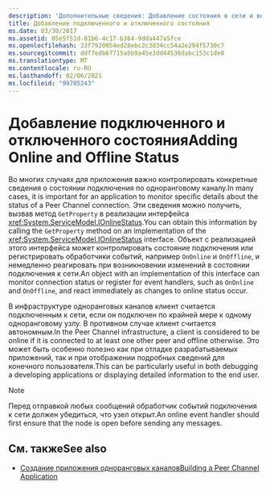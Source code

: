 ```yaml
---
description: 'Дополнительные сведения: Добавление состояния в сети и вне сети'
title: Добавление подключенного и отключенного состояния
ms.date: 03/30/2017
ms.assetid: 05e5f51d-81b6-4c17-b364-9dda447a5fce
ms.openlocfilehash: 33f7920954ed28ebc2c3d34cc54a2e294f5730c7
ms.sourcegitcommit: ddf7edb67715a5b9a45e3dd44536dabc153c1de0
ms.translationtype: MT
ms.contentlocale: ru-RU
ms.lasthandoff: 02/06/2021
ms.locfileid: "99705243"
---
```

# <a name="adding-online-and-offline-status"></a><span data-ttu-id="6efde-103">Добавление подключенного и отключенного состояния</span><span class="sxs-lookup"><span data-stu-id="6efde-103">Adding Online and Offline Status</span></span>

<span data-ttu-id="6efde-104">Во многих случаях для приложения важно контролировать конкретные сведения о состоянии подключения по одноранговому каналу.</span><span class="sxs-lookup"><span data-stu-id="6efde-104">In many cases, it is important for an application to monitor specific details about the status of a Peer Channel connection.</span></span> <span data-ttu-id="6efde-105">Эти сведения можно получить, вызвав метод `GetProperty` в реализации интерфейса <xref:System.ServiceModel.IOnlineStatus>.</span><span class="sxs-lookup"><span data-stu-id="6efde-105">You can obtain this information by calling the `GetProperty` method on an implementation of the <xref:System.ServiceModel.IOnlineStatus> interface.</span></span> <span data-ttu-id="6efde-106">Объект с реализацией этого интерфейса может контролировать состояние подключения или регистрировать обработчики событий, например `OnOnline` и `OnOffline`, и немедленно реагировать при возникновении изменений в состоянии подключения к сети.</span><span class="sxs-lookup"><span data-stu-id="6efde-106">An object with an implementation of this interface can monitor connection status or register for event handlers, such as `OnOnline` and `OnOffline`, and react immediately as changes to online status occur.</span></span>  
  
 <span data-ttu-id="6efde-107">В инфраструктуре одноранговых каналов клиент считается подключенным к сети, если он подключен по крайней мере к одному одноранговому узлу. В противном случае клиент считается автономным.</span><span class="sxs-lookup"><span data-stu-id="6efde-107">In the Peer Channel infrastructure, a client is considered to be online if it is connected to at least one other peer and offline otherwise.</span></span> <span data-ttu-id="6efde-108">Это может быть особенно полезно как при отладке разрабатываемых приложений, так и при отображении подробных сведений для конечного пользователя.</span><span class="sxs-lookup"><span data-stu-id="6efde-108">This can be particularly useful in both debugging a developing applications or displaying detailed information to the end user.</span></span>  
  
> [!NOTE]
> <span data-ttu-id="6efde-109">Перед отправкой любых сообщений обработчик событий подключения к сети должен убедиться, что узел открыт.</span><span class="sxs-lookup"><span data-stu-id="6efde-109">An online event handler should first ensure that the node is open before sending any messages.</span></span>  
  
## <a name="see-also"></a><span data-ttu-id="6efde-110">См. также</span><span class="sxs-lookup"><span data-stu-id="6efde-110">See also</span></span>

- [<span data-ttu-id="6efde-111">Создание приложения одноранговых каналов</span><span class="sxs-lookup"><span data-stu-id="6efde-111">Building a Peer Channel Application</span></span>](building-a-peer-channel-application.md)
